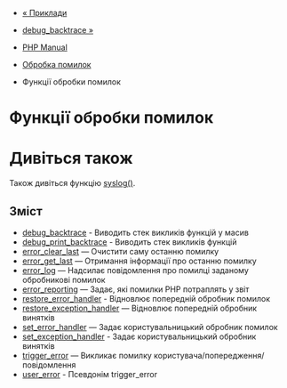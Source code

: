 - [« Приклади](errorfunc.examples.md)
- [debug_backtrace »](function.debug-backtrace.md)

- [PHP Manual](index.md)
- [Обробка помилок](book.errorfunc.md)
- Функції обробки помилок

# Функції обробки помилок

# Дивіться також

Також дивіться функцію [syslog()](function.syslog.md).

## Зміст

- [debug_backtrace](function.debug-backtrace.md) - Виводить стек
викликів функцій у масив
- [debug_print_backtrace](function.debug-print-backtrace.md) -
Виводить стек викликів функцій
- [error_clear_last](function.error-clear-last.md) — Очистити саму
останню помилку
- [error_get_last](function.error-get-last.md) — Отримання
інформації про останню помилку
- [error_log](function.error-log.md) — Надсилає повідомлення про
помилці заданому обробникові помилок
- [error_reporting](function.error-reporting.md) — Задає, які
помилки PHP потраплять у звіт
- [restore_error_handler](function.restore-error-handler.md) -
Відновлює попередній обробник помилок
- [restore_exception_handler](function.restore-exception-handler.md)
— Відновлює попередній обробник винятків
- [set_error_handler](function.set-error-handler.md) — Задає
користувальницький обробник помилок
- [set_exception_handler](function.set-exception-handler.md) -
Задає користувальницький обробник винятків
- [trigger_error](function.trigger-error.md) — Викликає
помилку користувача/попередження/повідомлення
- [user_error](function.user-error.md) - Псевдонім trigger_error
